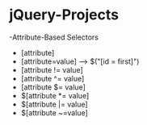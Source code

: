 # jQuery-Projects

-Attribute-Based Selectors
  - [attribute]
  - [attribute=value] --> $("[id = first]")
  - [attribute != value]
  - [attribute ^= value]
  - [attribute $= value]
  - $[attribute *= value]
  - $[attribute |= value]
  - $[attribute ~=value]
